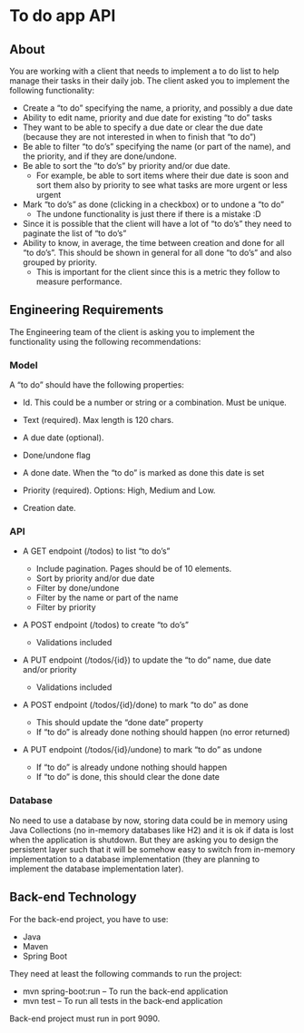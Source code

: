 # To do app API

## About <a name="about"></a>

You are working with a client that needs to implement a to do list to help manage their tasks in their daily job. The client asked you to implement the following functionality: 

- Create a “to do” specifying the name, a priority, and possibly a due date 
- Ability to edit name, priority and due date for existing “to do” tasks 
- They want to be able to specify a due date or clear the due date (because they are not interested in when to finish that “to do”) 
- Be able to filter “to do’s” specifying the name (or part of the name), and the priority, and if they are done/undone. 
- Be able to sort the “to do’s” by priority and/or due date.   
    - For example, be able to sort items where their due date is soon and sort them also by priority to see what tasks are more urgent or less urgent 
- Mark “to do’s” as done (clicking in a checkbox) or to undone a “to do” 
    - The undone functionality is just there if there is a mistake :D 
- Since it is possible that the client will have a lot of “to do’s” they need to paginate the list of “to do’s” 
- Ability to know, in average, the time between creation and done for all “to do’s”. This should be shown in general for all done “to do’s” and also grouped by priority. 
    - This is important for the client since this is a metric they follow to measure performance. 

## Engineering Requirements <a name="requirements"></a>

The Engineering team of the client is asking you to implement the functionality using the following recommendations: 

### Model 

A “to do” should have the following properties: 

- Id. This could be a number or string or a combination. Must be unique. 

- Text (required). Max length is 120 chars. 

- A due date (optional). 

- Done/undone flag 

- A done date. When the “to do” is marked as done this date is set 

- Priority (required). Options: High, Medium and Low. 

- Creation date. 

### API 

- A GET endpoint (/todos) to list “to do’s” 
    - Include pagination. Pages should be of 10 elements. 
    - Sort by priority and/or due date 
    - Filter by done/undone 
    - Filter by the name or part of the name 
    - Filter by priority 

- A POST endpoint (/todos) to create “to do’s” 
    - Validations included 
- A PUT endpoint (/todos/{id}) to update the “to do” name, due date and/or priority 
    - Validations included 

- A POST endpoint (/todos/{id}/done) to mark “to do” as done 
    - This should update the “done date” property 
    - If “to do” is already done nothing should happen (no error returned) 

- A PUT endpoint (/todos/{id}/undone) to mark “to do” as undone 
    - If “to do” is already undone nothing should happen 
    - If “to do” is done, this should clear the done date 

### Database 
No need to use a database by now, storing data could be in memory using Java Collections (no in-memory databases like H2) and it is ok if data is lost when the application is shutdown. But they are asking you to design the persistent layer such that it will be somehow easy to switch from in-memory implementation to a database implementation (they are planning to implement the database implementation later).


## Back-end Technology <a name="tecnnology"></a>
For the back-end project, you have to use: 
- Java 
- Maven  
- Spring Boot 

They need at least the following commands to run the project: 

- mvn spring-boot:run – To run the back-end application 
- mvn test – To run all tests in the back-end application 

Back-end project must run in port 9090. 
